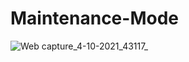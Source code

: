 # Maintenance-Mode
![Web capture_4-10-2021_43117_](https://user-images.githubusercontent.com/91049942/135789194-d99a0517-2e21-4d72-949f-64b8f158a375.jpeg)
